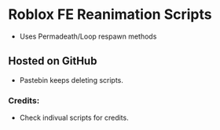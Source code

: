 # Roblox FE Reanimation Scripts
* Uses Permadeath/Loop respawn methods

## Hosted on GitHub
* Pastebin keeps deleting scripts.
 
### Credits:
* Check indivual scripts for credits.
